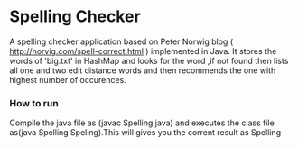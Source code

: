  # Spelling Checker #
A spelling checker application based on Peter Norwig blog ( http://norvig.com/spell-correct.html ) implemented in Java. 
It stores the words of 'big.txt' in HashMap and looks for the word ,if not found then lists all one and two edit distance words and then recommends the one with highest number of occurences.

### How to run ###
Compile the java file as (javac Spelling.java) and executes the class file as(java Spelling Speling).This will gives you the corrent result as Spelling

